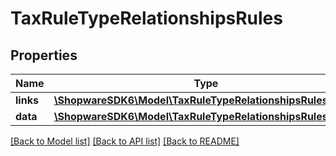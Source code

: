 # TaxRuleTypeRelationshipsRules

## Properties
Name | Type | Description | Notes
------------ | ------------- | ------------- | -------------
**links** | [**\ShopwareSDK6\Model\TaxRuleTypeRelationshipsRulesLinks**](TaxRuleTypeRelationshipsRulesLinks.md) |  | [optional] 
**data** | [**\ShopwareSDK6\Model\TaxRuleTypeRelationshipsRulesData[]**](TaxRuleTypeRelationshipsRulesData.md) |  | [optional] 

[[Back to Model list]](../../README.md#documentation-for-models) [[Back to API list]](../../README.md#documentation-for-api-endpoints) [[Back to README]](../../README.md)

